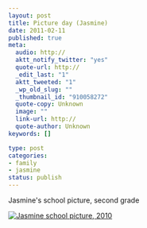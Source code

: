 ```yaml
--- 
layout: post
title: Picture day (Jasmine)
date: 2011-02-11
published: true
meta: 
  audio: http://
  aktt_notify_twitter: "yes"
  quote-url: http://
  _edit_last: "1"
  aktt_tweeted: "1"
  _wp_old_slug: ""
  _thumbnail_id: "910058272"
  quote-copy: Unknown
  image: ""
  link-url: http://
  quote-author: Unknown
keywords: []

type: post
categories: 
- family
- jasmine
status: publish
---
```

Jasmine's school picture, second grade

[![](http://media.eick.us/2010/11/2010-10-08-at-22-08-20-239x300.jpg "Jasmine school picture, 2010")](http://media.eick.us/2010/11/2010-10-08-at-22-08-20.jpg)
